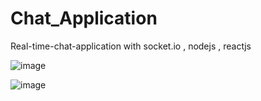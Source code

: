 # Chat_Application
Real-time-chat-application with socket.io , nodejs , reactjs

![image](https://github.com/aniketttrana/Chat_Application/assets/119884965/8ef1dbc5-31bc-4578-8831-e507b4e438f7)

![image](https://github.com/aniketttrana/Chat_Application/assets/119884965/841d0445-5784-4a56-9e03-0f3de763ec3f)
